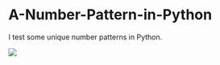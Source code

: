 # A-Number-Pattern-in-Python
I test some unique number patterns in Python.

 <img src="Number-Pattern-in-Python/images/pattern.png">

